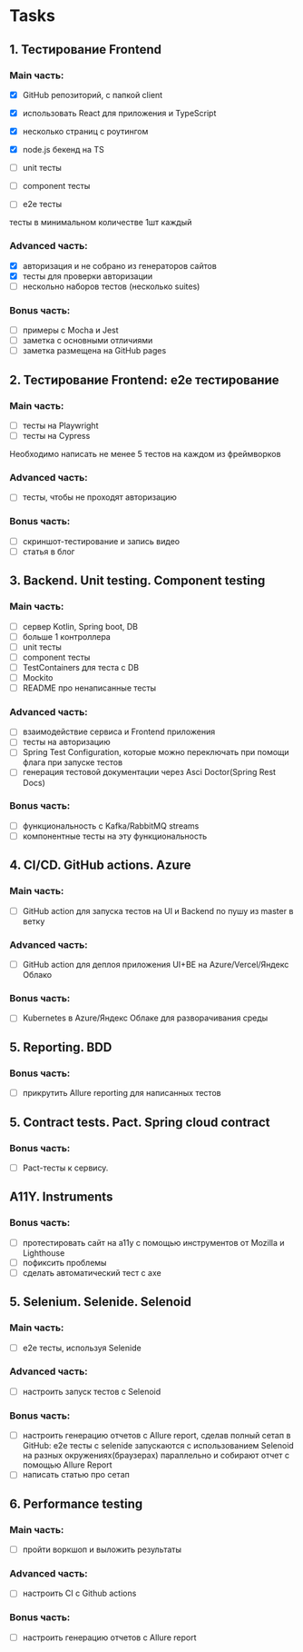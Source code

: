 # Tasks
## 1. Тестирование Frontend
### Main часть:

- [x] GitHub репозиторий, с папкой client
- [x] использовать React для приложения и TypeScript
- [x] несколько страниц с роутингом
- [x] node.js бекенд на TS

- [ ] unit тесты
- [ ] component тесты
- [ ] e2e тесты

тесты в минимальном количестве 1шт каждый

### Advanced часть:

- [X] авторизация и не собрано из генераторов сайтов
- [X] тесты для проверки авторизации
- [ ] нескольно наборов тестов (несколько suites)

### Bonus часть:

- [ ] примеры с Mocha и Jest
- [ ] заметка с основными отличиями
- [ ] заметка размещена на GitHub pages

## 2. Тестирование Frontend: e2e тестирование
### Main часть:
- [ ] тесты на Playwright
- [ ] тесты на Cypress

Необходимо написать не менее 5 тестов на каждом из фреймворков

### Advanced часть:
- [ ] тесты, чтобы не проходят авторизацию

### Bonus часть:
- [ ] скриншот-тестирование и запись видео
- [ ] статья в блог

## 3. Backend. Unit testing. Component testing
### Main часть:
- [ ] сервер Kotlin, Spring boot, DB
- [ ] больше 1 контроллерa
- [ ] unit тесты
- [ ] component тесты
- [ ] TestContainers для теста с DB
- [ ] Mockito
- [ ] README про ненаписанные тесты

### Advanced часть:
- [ ] взаимодействие сервиса и Frontend приложения
- [ ] тесты на авторизацию
- [ ] Spring Test Configuration, которые можно переключать при помощи флага при запуске тестов
- [ ] генерация тестовой документации через Asci Doctor(Spring Rest Docs)

### Bonus часть:
- [ ] функциональность с Kafka/RabbitMQ streams
- [ ] компонентные тесты на эту функциональность

## 4. CI/CD. GitHub actions. Azure
### Main часть:
- [ ] GitHub action для запуска тестов на UI и Backend по пушу из master в ветку

### Advanced часть:
- [ ] GitHub action для деплоя приложения UI+BE на Azure/Vercel/Яндекс Облако

### Bonus часть:
- [ ] Kubernetes в Azure/Яндекс Облаке для разворачивания среды

## 5. Reporting. BDD
### Bonus часть:
- [ ]  прикрутить Allure reporting для написанных тестов

## 5. Contract tests. Pact. Spring cloud contract
### Bonus часть:
- [ ]  Pact-тесты к сервису.

## A11Y. Instruments
### Bonus часть:
- [ ]  протестировать сайт на а11y с помощью инструментов от Mozilla и Lighthouse
- [ ]  пофиксить проблемы
- [ ]  сделать автоматический тест с axe

## 5. Selenium. Selenide. Selenoid
### Main часть:
- [ ] e2e тесты, используя Selenide

### Advanced часть:
- [ ] настроить запуск тестов с Selenoid

### Bonus часть:
- [ ] настроить генерацию отчетов с Allure report, сделав полный сетап в GitHub: e2e тесты с selenide запускаются с использованием Selenoid на разных окружениях(браузерах) параллельно и собирают отчет с помощью Allure Report
- [ ] написать статью про сетап

## 6. Performance testing
### Main часть:
- [ ] пройти воркшоп и выложить результаты

### Advanced часть:
- [ ] настроить CI с Github actions

### Bonus часть:
- [ ] настроить генерацию отчетов с Allure report

